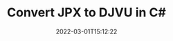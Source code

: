 ---
############################# Static ############################
layout: "auto-gen-conversion"
date: 2022-03-01T15:12:22
draft: false
otherformats: bmp dcm emf emz gif ico jp2 jpeg jpg png pps ppsx ppt pptx psb psd svg svgz tga tif tiff webp wmf wmz
breadcrumb: JPX to DJVU in C#

############################# Head ############################
head_title: "JPX to DJVU Converter in C#"
head_description: "Convert JPX to DJVU in .NET using a few lines of code. Use the GroupDocs Document Conversion API to convert over 160 file formats."

############################# Header ############################
title: "Convert JPX to DJVU in C#"
description: "JPX to DJVU conversion with a few lines of .NET code"
bg_image: "https://cms.admin.containerize.com/templates/aspose/App_Themes/V3/images/bg/header1.png"
bg_overlay: false
button:
    enable: true

############################# SubMenu ############################
submenu:
    enable: true

    left:
        img_alt: "GroupDocs.Conversion for .NET"
        image: "https://cms.admin.containerize.com/templates/groupdocs/images/product-logos/90x90-noborder/groupdocs-conversion-net.png"
        product: "GroupDocs.Conversion"
        platform: ".NET"



############################# About ############################
about:
    enable: true
    title: "About GroupDocs.Conversion for .NET API"
    content: |
        [GroupDocs.Conversion for .NET](https://products.groupdocs.com/conversion/net/) can be used to convert Microsoft Word, Excel, PowerPoint, PDF, Visio and other formats. GroupDocs.Conversion is a standalone API that is suitable for back-end and internal systems where high performance is required. It does not depend on any software such as Microsoft or Open Office.
    

overview:
    enable: true
    content: |
        Convert your JPX files to DJVU in .NET easily. You can use just a couple of C# code lines in any platform of your choice like - Windows, Linux, macOS.
        You can try JPX to DJVU conversion for free and evaluate conversion results quality.  Along with simple file conversion scenarios you can try more advanced options for loading source JPX file and for saving output DJVU result. 
        
        For example, for the source JPX file you may use the following load options:

        * auto-detect file format;
        * specify password for protected files (if file format supports it);
        * replace missing fonts to preserve document appearance.
        
        There are also advanced convert options for the DJVU file:

        * convert specific document page or page range;
        * add a watermark to the converted DJVU file and many more.

        Once conversion is completed you can save your DJVU file to the local file path or any third-party storage like FTP, Amazon S3, Google Drive, Dropbox etc. Please note - to convert JPX to DJVU there is no need for any additional software installed - like MS Office, Open Office, Adobe Acrobat Reader etc.


############################# Steps ############################
steps:
    enable: true
    title_left: "Steps to convert JPX to DJVU in C#"
    content_left: |
        [GroupDocs.Conversion for .NET](https://products.groupdocs.com/conversion/net/) makes it easy for developers to convert a JPX file to DJVU with a few lines of code.
        
        * Create an instance of the Converter class and provide the file JPX with the full path
        * Create and set ConvertOptions for DJVU type.
        * Call the Converter.Convert method and pass the full path and format (DJVU) as a parameter

    title_right: "System Requirements"
    content_right: |
        Basic conversion with GroupDocs.Conversion for .NET can be done in just a few simple steps. Our APIs are supported on all major platforms and operating systems. Before executing the code below, make sure you have the following prerequisites installed on your system.

        * Operating systems: Microsoft Windows, Linux, MacOS
        * Development environments: Microsoft Visual Studio, Xamarin, MonoDevelop
        * Frameworks: .NET Framework, .NET Standard, .NET Core, Mono
        * Get the latest GroupDocs.Conversion for .NET from [Nuget](https://www.nuget.org/packages/groupdocs.conversion)
         
    code: |
        ```csharp    
        // Load JPX file
        var converter = new GroupDocs.Conversion.Converter("input.jpx");
        // Set conversion parameters for DJVU format
        var convertOptions = converter.GetPossibleConversions()["djvu"].ConvertOptions;
        // Convert to DJVU format
        converter.Convert("output.djvu", convertOptions);
        ```

demos:
    enable: true
    title: "JPX to DJVU Live Demo"
    content: |
       Convert JPX to DJVU now by visiting the [GroupDocs.Conversion App](https://products.groupdocs.app/conversion/family) website. Online demo has the following advantages
          

more_formats:
    enable: true
    title: "Other supported JPX conversions in C#"
    content: "You can also convert JPX to many other file formats. Please see the list below."
       
       
back_to_top:
    enable: true
---